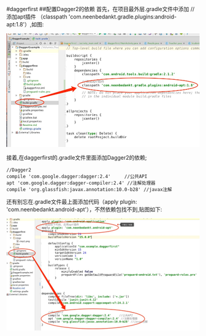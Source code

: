 #daggerfirst
##配置Dagger2的依赖
首先，在项目最外层.gradle文件中添加 //添加apt插件 （classpath 'com.neenbedankt.gradle.plugins:android-apt:1.8'）,如图:

![](https://github.com/mar-sir/daggerExample/blob/master/DaggerExample/daggerfirst/imgs/step1.png?raw=true)

接着,在daggerfirst的.gradle文件里面添加Dagger2的依赖;
    
    //Dagger2
    compile 'com.google.dagger:dagger:2.4'     //公共API
    apt 'com.google.dagger:dagger-compiler:2.4' //注解处理器
    compile 'org.glassfish:javax.annotation:10.0-b28' //javax注解
还有别忘在.gradle文件最上面添加代码（apply plugin: 'com.neenbedankt.android-apt'），不然依赖包找不到,贴图如下:

![](https://github.com/mar-sir/daggerExample/blob/master/DaggerExample/daggerfirst/imgs/step2.png?raw=true)